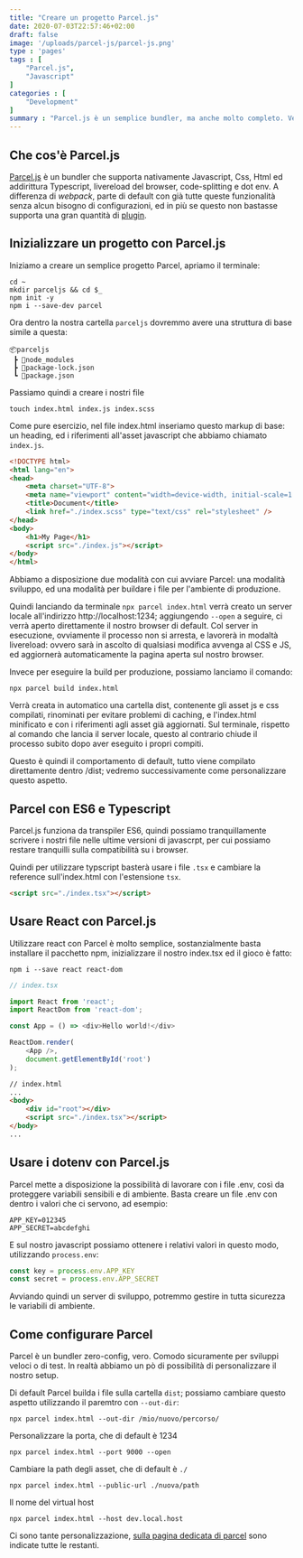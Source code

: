 ```yaml
---
title: "Creare un progetto Parcel.js"
date: 2020-07-03T22:57:46+02:00
draft: false
image: '/uploads/parcel-js/parcel-js.png'
type : 'pages'
tags : [
    "Parcel.js",
    "Javascript"
]
categories : [
    "Development"
]
summary : "Parcel.js è un semplice bundler, ma anche molto completo. Vediamo come è semplice per uno sviluppatore, creare un piccolo progetto di partenza che compili ES6 a Javascript compatibile e ci permetta di scrivere Scss, poi compilato in Css"
---
```


## Che cos'è Parcel.js
[Parcel.js](https://parceljs.org/) è un bundler che supporta nativamente Javascript, Css, Html ed addirittura Typescript, livereload del browser, code-splitting e dot env.
A differenza di *webpack*, parte di default con già tutte queste funzionalità senza alcun bisogno di configurazioni, ed in più se questo non bastasse supporta una gran quantità di [plugin](https://www.npmjs.com/search?q=parcel-plugin*). 

## Inizializzare un progetto con Parcel.js

Iniziamo a creare un semplice progetto Parcel, apriamo il terminale:
```shell
cd ~
mkdir parceljs && cd $_
npm init -y
npm i --save-dev parcel
```

Ora dentro la nostra cartella `parceljs` dovremmo avere una struttura di base simile a questa:
```
📦parceljs
 ┣ 📂node_modules
 ┣ 📜package-lock.json
 ┗ 📜package.json
```

Passiamo quindi a creare i nostri file
```shell
touch index.html index.js index.scss
```

Come pure esercizio, nel file index.html inseriamo questo markup di base: un heading, ed i riferimenti all'asset javascript che abbiamo chiamato `index.js`.
```html
<!DOCTYPE html>
<html lang="en">
<head>
    <meta charset="UTF-8">
    <meta name="viewport" content="width=device-width, initial-scale=1.0">
    <title>Document</title>
    <link href="./index.scss" type="text/css" rel="stylesheet" />
</head>
<body>
    <h1>My Page</h1>
    <script src="./index.js"></script>
</body>
</html>
```

Abbiamo a disposizione due modalità con cui avviare Parcel: una modalità sviluppo, ed una modalità per buildare i file per l'ambiente di produzione.

Quindi lanciando da terminale `npx parcel index.html` verrà creato un server locale all'indirizzo http://localhost:1234; aggiungendo `--open` a seguire, ci verrà aperto direttamente il nostro browser di default.
Col server in esecuzione, ovviamente il processo non si arresta, e lavorerà in modaltà livereload: ovvero sarà in ascolto di qualsiasi modifica avvenga al CSS e JS, ed aggiornerà automaticamente la pagina aperta sul nostro browser.

Invece per eseguire la build per produzione, possiamo lanciamo il comando:
```shell
npx parcel build index.html
```
Verrà creata in automatico una cartella dist, contenente gli asset js e css compilati, rinominati per evitare problemi di caching, e l'index.html minificato e con i riferimenti agli asset già aggiornati. Sul terminale, rispetto al comando che lancia il server locale, questo al contrario chiude il processo subito dopo aver eseguito i propri compiti.

Questo è quindi il comportamento di default, tutto viene compilato direttamente dentro /dist; vedremo successivamente come personalizzare questo aspetto.

## Parcel con ES6 e Typescript

Parcel.js funziona da transpiler ES6, quindi possiamo tranquillamente scrivere i nostri file nelle ultime versioni di javascrpt, per cui possiamo restare tranquilli sulla compatibilità su i browser.

Quindi per utilizzare typscript basterà usare i file `.tsx` e cambiare la reference sull'index.html con l'estensione `tsx`.
```html
<script src="./index.tsx"></script>
```

## Usare React con Parcel.js
Utilizzare react con Parcel è molto semplice, sostanzialmente basta installare il pacchetto npm, inizializzare il nostro index.tsx ed il gioco è fatto:
```shell
npm i --save react react-dom
```
```ts
// index.tsx

import React from 'react';
import ReactDom from 'react-dom';

const App = () => <div>Hello world!</div>

ReactDom.render(
    <App />,
    document.getElementById('root')
);
```
```html
// index.html
...
<body>
    <div id="root"></div>
    <script src="./index.tsx"></script>
</body>
...
```

## Usare i dotenv con Parcel.js

Parcel mette a disposizione la possibilità di lavorare con i file .env, così da proteggere variabili sensibili e di ambiente.
Basta creare un file .env con dentro i valori che ci servono, ad esempio:
```shell
APP_KEY=012345
APP_SECRET=abcdefghi
```
E sul nostro javascript possiamo ottenere i relativi valori in questo modo, utilizzando `process.env`:
```javascript
const key = process.env.APP_KEY
const secret = process.env.APP_SECRET
```

Avviando quindi un server di sviluppo, potremmo gestire in tutta sicurezza le variabili di ambiente.

## Come configurare Parcel
Parcel è un bundler zero-config, vero. Comodo sicuramente per sviluppi veloci o di test.
In realtà abbiamo un pò di possibilità di personalizzare il nostro setup.

Di default Parcel builda i file sulla cartella `dist`; possiamo cambiare questo aspetto utilizzando il paremtro con `--out-dir`:
```shell
npx parcel index.html --out-dir /mio/nuovo/percorso/
```

Personalizzare la porta, che di default è 1234
```shell
npx parcel index.html --port 9000 --open
```

Cambiare la path degli asset, che di default è `./`
```shell
npx parcel index.html --public-url ./nuova/path
```

Il nome del virtual host
```shell
npx parcel index.html --host dev.local.host
```

Ci sono tante personalizzazione, [sulla pagina dedicata di parcel](https://parceljs.org/cli.html) sono indicate tutte le restanti.